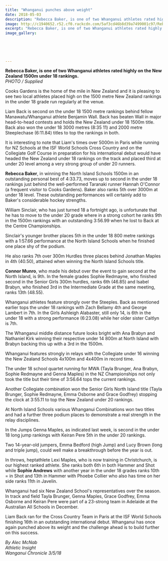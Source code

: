```yaml
---
title: "Whanganui punches above weight"
date: 2018-05-03
description: "Rebecca Baker, is one of two Whanganui athletes rated highly on the New Zealand 1500m under 18 rankings..."
image: http://c1940652.r52.cf0.rackcdn.com/5af3cd46b8d39a7499001c97/Rebecca-Baker-chron-3-may.jpg
excerpt: "Rebecca Baker, is one of two Whanganui athletes rated highly on the New Zealand 1500m under 18 rankings."
image_gallery:
    
    
    
    
    
---
```


<p><strong>Rebecca Baker, is one of two Whanganui athletes rated highly on the New Zealand 1500m under 18 rankings.</strong><br /><em>PHOTO / Supplied</em></p>
<p class="element element-paragraph">Cooks Gardens is the home of the mile in New Zealand and it is pleasing to see two local athletes placed high on the 1500 metre New Zealand rankings in the under 18 grade run regularly at the venue.</p>
<p class="element element-paragraph">Liam Back is second on the under 18 1500 metre rankings behind fellow Manawatu/Whanganui athlete Benjamin Wall. Back has beaten Wall in major head-to-head contests and holds the New Zealand under 18 1500m title. Back also won the under 18 3000 metres (8:35 11) and 2000 metre Steeplechase (6:11.84) titles to top the rankings in both.</p>
<p class="element element-paragraph">It is interesting to note that Liam's times over 5000m in Paris while running for NZ Schools at the ISF World Schools Cross Country and on the Collegiate Golf Course in preparation for his international debut would have headed the New Zealand under 18 rankings on the track and placed third at under 20 level among a very strong group of under 20 runners.</p>
<p class="element element-paragraph"><strong>Rebecca Baker</strong>, in winning the North Island Schools 1500m in an outstanding personal best of 4:33.73, moves up to second in the under 18 rankings just behind the well-performed Taranaki runner Hannah O'Connor (a frequent visitor to Cooks Gardens). Baker also ranks 5th over 3000m at under 18 level. These outstanding performances will certainly add to Baker's considerable hockey strengths.</p>
<p class="element element-paragraph">William Sinclair, who has just turned 18 a fortnight ago, is unfortunate that he has to move to the under 20 grade where in a strong cohort he ranks 9th in the 1500m rankings with an outstanding 3:56.99 when he lost to Back at the Centre Championships.</p>
<p class="element element-paragraph">Sinclair's younger brother places 5th in the under 18 800 metre rankings with a 1:57.66 performance at the North Island Schools when he finished one place shy of the podium.</p>
<p class="element element-paragraph">He also ranks 7th over 300m Hurdles three places behind Jonathan Maples in 4th (40.50), attained when winning the North Island Schools title.</p>
<p class="element element-paragraph"><strong>Connor Munro</strong>, who made his debut over the event to gain second at the North Island, is 9th. In the female grades Sophie Redmayne, who finished second in the Senior Girls 300m hurdles, ranks 6th (46.85) and Isabel Brabyn, who finished 3rd in the Intermediate Grade at the same meeting, ranks 13th (48.55).</p>
<p class="element element-paragraph">Whanganui athletes feature strongly over the Steeples. Back as mentioned earlier tops the under 18 rankings with Zach Bellamy 4th and George Lambert in 7th. In the Girls Ashleigh Alabaster, still only 14, is 6th in the under 18 with a strong performance (6:23.08) while her older sister Caitlyn is 7th.</p>
<p class="element element-paragraph">The Whanganui middle distance future looks bright with Ana Brabyn and Nathaniel Kirk winning their respective under 14 800m at North Island with Brabyn backing this up with a 3rd in the 1500m.</p>
<p class="element element-paragraph">Whanganui features strongly in relays with the Collegiate under 16 winning the New Zealand Schools 4x100m and 4x400m in record time.</p>
<p class="element element-paragraph">The under 18 school quartet running for MWA (Tayla Brunger, Ana Brabyn, Sophie Redmayne and Genna Maples) in the NZ Championships not only took the title but their time of 3:56.64 tops the current rankings.</p>
<p class="element element-paragraph">Another Collegiate combination won the Senior Girls North Island title (Tayla Brunger, Sophie Redmayne, Emma Osborne and Grace Godfrey) stopping the clock at 3:55.11 to top the New Zealand under 20 rankings.</p>
<p class="element element-paragraph">At North Island Schools various Whanganui Combinations won two titles and had a further three podium places to demonstrate a real strength in the relay disciplines.</p>
<p class="element element-paragraph">In the Jumps Genna Maples, as indicated last week, is second in the under 18 long jump rankings with Keiran Pere 5th in the under 20 rankings.</p>
<p class="element element-paragraph">Two 14-year-old jumpers, Emma Bedford (high Jump) and Lucy Brown (long and triple jump), could well make a breakthrough before the year is out.</p>
<p class="element element-paragraph">In throws, heptathlete Lexi Maples, who is now training in Christchurch, is our highest ranked athlete. She ranks both 6th in both Hammer and Shot while <strong>Sophie Andrews</strong> with another year in the under 18 grades ranks 10th = in Shot and 13th in Hammer with Phoebe Collier who also has time on her side ranks 11th in Javelin.</p>
<p class="element element-paragraph">Whanganui had six New Zealand School's representatives over the season.<br />In track and field Tayla Brunger, Genna Maples, Grace Godfrey, Emma Osborne and Keiran Pere were part of a 23-strong team in Adelaide at the Australian All Schools in December.</p>
<p class="element element-paragraph">Liam Back ran for the Cross Country Team in Paris at the ISF World Schools finishing 16th in an outstanding international debut. Whanganui has once again punched above its weight and the challenge ahead is to build further on this success.</p>
<p><em>By Alec McNab<br />Athletic Insight</em><br /><em>Wanganui Chronicle 3/5/18</em></p>


